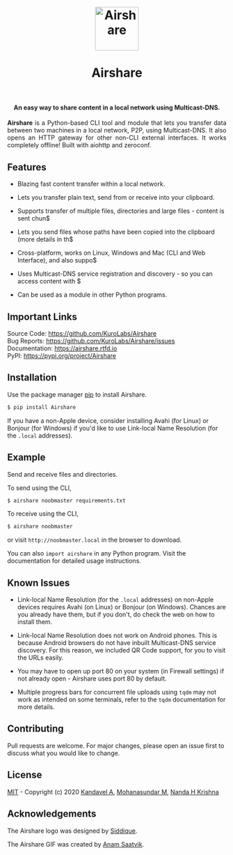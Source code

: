 <h1 align="center">
  <br>
  <img src="https://raw.githubusercontent.com/KuroLabs/Airshare/master/assets/Airshare.svg" alt="Airshare" width="100">
  <br>
  <br>
  <span>Airshare</span>
  <br>
  <br>
</h1>

<h4 align="center">An easy way to share content in a local network using Multicast-DNS.</h4>

<p align="justify"><b>Airshare</b> is a Python-based CLI tool and module that lets you transfer data between two machines in a local network, P2P, using Multicast-DNS. It also opens an HTTP gateway for other non-CLI external interfaces. It works completely offline! Built with aiohttp and zeroconf.</p>

## Features

* Blazing fast content transfer within a local network.

* Lets you transfer plain text, send from or receive into your clipboard.

* Supports transfer of multiple files, directories and large files - content is sent chun$

* Lets you send files whose paths have been copied into the clipboard (more details in th$

* Cross-platform, works on Linux, Windows and Mac (CLI and Web Interface), and also suppo$

* Uses Multicast-DNS service registration and discovery - so you can access content with $

* Can be used as a module in other Python programs.

## Important Links

Source Code: https://github.com/KuroLabs/Airshare <br>
Bug Reports: https://github.com/KuroLabs/Airshare/issues <br>
Documentation: https://airshare.rtfd.io <br>
PyPI: https://pypi.org/project/Airshare <br>

## Installation

Use the package manager [pip](https://pip.pypa.io/en/stable/) to install Airshare.

```bash
$ pip install Airshare
```

If you have a non-Apple device, consider installing Avahi (for Linux) or Bonjour (for Windows) if you'd like to use Link-local Name Resolution (for the `.local` addresses).

## Example

Send and receive files and directories.

To send using the CLI,

```bash
$ airshare noobmaster requirements.txt
```
To receive using the CLI,

```bash
$ airshare noobmaster
```

or visit `http://noobmaster.local` in the browser to download.

You can also `import airshare` in any Python program. Visit the documentation for detailed usage instructions.

## Known Issues

* Link-local Name Resolution (for the `.local` addresses) on non-Apple devices requires Avahi (on Linux) or Bonjour (on Windows). Chances are you already have them, but if you don't, do check the web on how to install them.

* Link-local Name Resolution does not work on Android phones. This is because Android browsers do not have inbuilt Multicast-DNS service discovery. For this reason, we included QR Code support, for you to visit the URLs easily.

* You may have to open up port 80 on your system (in Firewall settings) if not already open - Airshare uses port 80 by default.

* Multiple progress bars for concurrent file uploads using `tqdm` may not work as intended on some terminals, refer to the `tqdm` documentation for more details.

## Contributing

Pull requests are welcome. For major changes, please open an issue first to discuss what you would like to change.

## License

[MIT](https://github.com/KuroLabs/Airshare/blob/master/LICENSE.md) - Copyright (c) 2020 [Kandavel A](http://github.com/AK5123), [Mohanasundar M](https://github.com/mohanpierce99), [Nanda H Krishna](https://github.com/nandahkrishna)

## Acknowledgements

The Airshare logo was designed by [Siddique](https://dribbble.com/thesideeq).

The Airshare GIF was created by [Anam Saatvik](https://github.com/kalki7).
